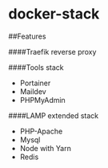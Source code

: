 # docker-stack

##Features

####Traefik reverse proxy

####Tools stack
- Portainer
- Maildev
- PHPMyAdmin

####LAMP extended stack
- PHP-Apache
- Mysql
- Node with Yarn
- Redis

